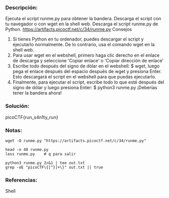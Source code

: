 ### Descripción: 
Ejecuta el script runme.py para obtener la bandera. Descarga el script con tu navegador o con wget en la shell web.
Descarga el script runme.py de Python. 
https://artifacts.picoctf.net/c/34/runme.py
Consejos
1. Si tienes Python en tu ordenador, puedes descargar el script y ejecutarlo normalmente. De lo contrario, usa el comando wget en la shell web.
2. Para usar wget en el webshell, primero haga clic derecho en el enlace de descarga y seleccione 'Copiar enlace' o 'Copiar dirección de enlace'
3. Escribe todo después del signo de dólar en el webshell: $ wget, luego pega el enlace después del espacio después de wget y presiona Enter. Esto descargará el script en el webshell para que puedas ejecutarlo.
4. Finalmente, para ejecutar el script, escribe todo lo que esté después del signo de dólar y luego presiona Enter: $ python3 runme.py ¡Deberías tener la bandera ahora!
### Solución:
picoCTF{run_s4n1ty_run}

### Notas:
```shell
wget -O runme.py "https://artifacts.picoctf.net/c/34/runme.py"

head -n 40 runme.py
less runme.py    # q para salir

python3 runme.py 2>&1 | tee out.txt
grep -oE "picoCTF\{[^}]+\}" out.txt || true

```
### Referencias:
Shell